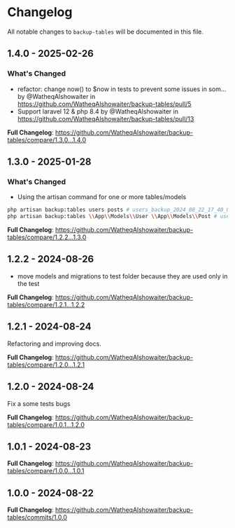 # Changelog

All notable changes to `backup-tables` will be documented in this file.

## 1.4.0 - 2025-02-26

### What's Changed

* refactor: change now() to $now in tests to prevent some issues in som… by @WatheqAlshowaiter in https://github.com/WatheqAlshowaiter/backup-tables/pull/5
* Support laravel 12 & php 8.4 by @WatheqAlshowaiter in https://github.com/WatheqAlshowaiter/backup-tables/pull/13

**Full Changelog**: https://github.com/WatheqAlshowaiter/backup-tables/compare/1.3.0...1.4.0

## 1.3.0 - 2025-01-28

### What's Changed

- Using the artisan command for one or more tables/models

```bash
php artisan backup:tables users posts # users_backup_2024_08_22_17_40_01, posts_backup_2024_08_22_17_40_01
php artisan backup:tables \\App\\Models\\User \\App\\Models\\Post # users_backup_2024_08_22_17_40_01, posts_backup_2024_08_22_17_40_01


```
**Full Changelog**: https://github.com/WatheqAlshowaiter/backup-tables/compare/1.2.2...1.3.0

## 1.2.2 - 2024-08-26

- move models and migrations to test folder because they are used only in the test

**Full Changelog**: https://github.com/WatheqAlshowaiter/backup-tables/compare/1.2.1...1.2.2

## 1.2.1 - 2024-08-24

Refactoring and improving docs.

**Full Changelog**: https://github.com/WatheqAlshowaiter/backup-tables/compare/1.2.0...1.2.1

## 1.2.0 - 2024-08-24

Fix a some tests bugs

**Full Changelog**: https://github.com/WatheqAlshowaiter/backup-tables/compare/1.0.1...1.2.0

## 1.0.1 - 2024-08-23

**Full Changelog**: https://github.com/WatheqAlshowaiter/backup-tables/compare/1.0.0...1.0.1

## 1.0.0 - 2024-08-22

**Full Changelog**: https://github.com/WatheqAlshowaiter/backup-tables/commits/1.0.0

